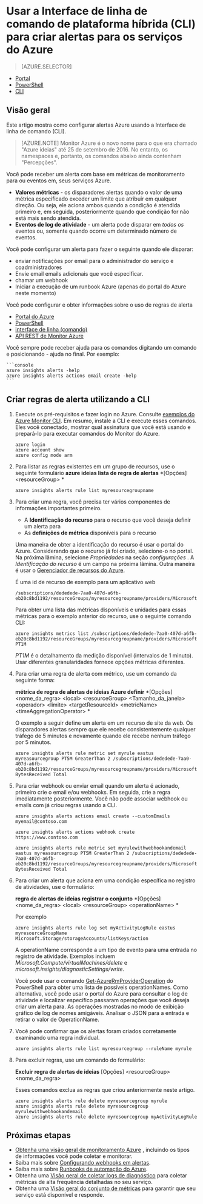 <properties
    pageTitle="Usar a Interface de linha de comando de plataforma híbrida (CLI) para criar alertas para os serviços do Azure | Microsoft Azure"
    description="Use a interface de linha de comando para criar alertas Azure, que podem disparar notificações ou automação quando as condições especificadas forem atendidas."
    authors="rboucher"
    manager="carolz"
    editor=""
    services="monitoring-and-diagnostics"
    documentationCenter="monitoring-and-diagnostics"/>

<tags
    ms.service="monitoring-and-diagnostics"
    ms.workload="na"
    ms.tgt_pltfrm="na"
    ms.devlang="na"
    ms.topic="article"
    ms.date="10/24/2016"
    ms.author="robb"/>

# <a name="use-the-cross-platform-command-line-interface-cli-to-create-alerts-for-azure-services"></a>Usar a Interface de linha de comando de plataforma híbrida (CLI) para criar alertas para os serviços do Azure

> [AZURE.SELECTOR]
- [Portal](insights-alerts-portal.md)
- [PowerShell](insights-alerts-powershell.md)
- [CLI](insights-alerts-command-line-interface.md)

## <a name="overview"></a>Visão geral

Este artigo mostra como configurar alertas Azure usando a Interface de linha de comando (CLI).

>[AZURE.NOTE] Monitor Azure é o novo nome para o que era chamado "Azure ideias" até 25 de setembro de 2016. No entanto, os namespaces e, portanto, os comandos abaixo ainda contenham "Percepções".

Você pode receber um alerta com base em métricas de monitoramento para ou eventos em, seus serviços Azure.

- **Valores métricas** - os disparadores alertas quando o valor de uma métrica especificado exceder um limite que atribuir em qualquer direção. Ou seja, ele aciona ambos quando a condição é atendida primeiro e, em seguida, posteriormente quando que condição for não está mais sendo atendida.    
- **Eventos de log de atividade** - um alerta pode disparar em *todos os* eventos ou, somente quando ocorre um determinado número de eventos.

Você pode configurar um alerta para fazer o seguinte quando ele disparar:

- enviar notificações por email para o administrador do serviço e coadministradores
- Envie email emails adicionais que você especificar.
- chamar um webhook
- Iniciar a execução de um runbook Azure (apenas do portal do Azure neste momento)

Você pode configurar e obter informações sobre o uso de regras de alerta

- [Portal do Azure](insights-alerts-portal.md)
- [PowerShell](insights-alerts-powershell.md)
- [interface de linha (comando)](insights-alerts-command-line-interface.md)
- [API REST de Monitor Azure](https://msdn.microsoft.com/library/azure/dn931945.aspx)


Você sempre pode receber ajuda para os comandos digitando um comando e posicionando - ajuda no final. Por exemplo:

    ```console
    azure insights alerts -help
    azure insights alerts actions email create -help
    ```

## <a name="create-alert-rules-using-the-cli"></a>Criar regras de alerta utilizando a CLI

1. Execute os pré-requisitos e fazer login no Azure. Consulte [exemplos do Azure Monitor CLI](insights-cli-samples.md). Em resumo, instale a CLI e execute esses comandos. Eles você conectado, mostrar qual assinatura que você está usando e prepará-lo para executar comandos do Monitor do Azure.


    ```console
    azure login
    azure account show
    azure config mode arm

    ```

2.  Para listar as regras existentes em um grupo de recursos, use o seguinte formulário **azure ideias lista de regra de alertas** *[Opções] &lt;resourceGroup&gt; *

    ```console
    azure insights alerts rule list myresourcegroupname

    ```
3. Para criar uma regra, você precisa ter vários componentes de informações importantes primeiro.
    - A **Identificação do recurso** para o recurso que você deseja definir um alerta para
    - As **definições de métrica** disponíveis para o recurso

    Uma maneira de obter a identificação do recurso é usar o portal do Azure. Considerando que o recurso já foi criado, selecione-o no portal. Na próxima lâmina, selecione *Propriedades* na seção *configurações* . A *Identificação do recurso* é um campo na próxima lâmina. Outra maneira é usar o [Gerenciador de recursos do Azure](https://resources.azure.com/).

    É uma id de recurso de exemplo para um aplicativo web

    ```console
    /subscriptions/dededede-7aa0-407d-a6fb-eb20c8bd1192/resourceGroups/myresourcegroupname/providers/Microsoft.Web/sites/mywebsitename
    ```

    Para obter uma lista das métricas disponíveis e unidades para essas métricas para o exemplo anterior do recurso, use o seguinte comando CLI:  

    ```console
    azure insights metrics list /subscriptions/dededede-7aa0-407d-a6fb-eb20c8bd1192/resourceGroups/myresourcegroupname/providers/Microsoft.Web/sites/mywebsitename PT1M
    ```

    _PT1M_ é o detalhamento da medição disponível (intervalos de 1 minuto). Usar diferentes granularidades fornece opções métricas diferentes.


4. Para criar uma regra de alerta com métrico, use um comando da seguinte forma:

    **métrica de regra de alertas de ideias Azure definir** *[Opções] &lt;nome_da_regra&gt; &lt;local&gt; &lt;resourceGroup&gt; &lt;Tamanho_da_janela&gt; &lt;operador&gt; &lt;limite&gt; &lt;targetResourceId&gt; &lt;metricName&gt; &lt;timeAggregationOperator&gt; *

    O exemplo a seguir define um alerta em um recurso de site da web. Os disparadores alertas sempre que ele recebe consistentemente qualquer tráfego de 5 minutos e novamente quando ele recebe nenhum tráfego por 5 minutos.

    ```console
    azure insights alerts rule metric set myrule eastus myreasourcegroup PT5M GreaterThan 2 /subscriptions/dededede-7aa0-407d-a6fb-eb20c8bd1192/resourceGroups/myresourcegroupname/providers/Microsoft.Web/sites/mywebsitename BytesReceived Total

    ```

5. Para criar webhook ou enviar email quando um alerta é acionado, primeiro crie o email e/ou webhooks. Em seguida, crie a regra imediatamente posteriormente. Você não pode associar webhook ou emails com já criou regras usando a CLI.

    ```console
    azure insights alerts actions email create --customEmails myemail@contoso.com

    azure insights alerts actions webhook create https://www.contoso.com

    azure insights alerts rule metric set myrulewithwebhookandemail eastus myreasourcegroup PT5M GreaterThan 2 /subscriptions/dededede-7aa0-407d-a6fb-eb20c8bd1192/resourceGroups/myresourcegroupname/providers/Microsoft.Web/sites/mywebsitename BytesReceived Total
    ```


6. Para criar um alerta que aciona em uma condição específica no registro de atividades, use o formulário:

    **regra de alertas de ideias registrar o conjunto** *[Opções] &lt;nome_da_regra&gt; &lt;local&gt; &lt;resourceGroup&gt; &lt;operationName&gt; *

    Por exemplo

    ```console
    azure insights alerts rule log set myActivityLogRule eastus myresourceGroupName Microsoft.Storage/storageAccounts/listKeys/action
    ```

    A operationName corresponde a um tipo de evento para uma entrada no registro de atividade. Exemplos incluem *Microsoft.Compute/virtualMachines/delete* e *microsoft.insights/diagnosticSettings/write*.

    Você pode usar o comando [Get-AzureRmProviderOperation](https://msdn.microsoft.com/library/mt603720.aspx) do PowerShell para obter uma lista de possíveis operationNames. Como alternativa, você pode usar o portal do Azure para consultar o log de atividade e localizar específico passaram operações que você deseja criar um alerta para. As operações mostradas no modo de exibição gráfico de log de nomes amigáveis. Analisar o JSON para a entrada e retirar o valor de OperationName.   

7. Você pode confirmar que os alertas foram criados corretamente examinando uma regra individual.

    ```console
    azure insights alerts rule list myresourcegroup --ruleName myrule
    ```

8. Para excluir regras, use um comando do formulário:

    **Excluir regra de alertas de ideias** [Opções] &lt;resourceGroup&gt; &lt;nome_da_regra&gt;

    Esses comandos exclua as regras que criou anteriormente neste artigo.

    ```console
    azure insights alerts rule delete myresourcegroup myrule
    azure insights alerts rule delete myresourcegroup myrulewithwebhookandemail
    azure insights alerts rule delete myresourcegroup myActivityLogRule
    ```



## <a name="next-steps"></a>Próximas etapas

* [Obtenha uma visão geral de monitoramento Azure](monitoring-overview.md) , incluindo os tipos de informações você pode coletar e monitorar.
* Saiba mais sobre [Configurando webhooks em alertas](insights-webhooks-alerts.md).
* Saiba mais sobre [Runbooks de automação do Azure](..\automation\automation-starting-a-runbook.md).
* Obtenha uma [Visão geral de coletar logs de diagnóstico](monitoring-overview-of-diagnostic-logs.md) para coletar métricas de alta frequência detalhadas no seu serviço.
* Obtenha uma [Visão geral do conjunto de métricas](insights-how-to-customize-monitoring.md) para garantir que seu serviço está disponível e responde.
